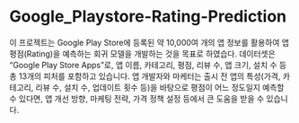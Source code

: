 # Google_Playstore-Rating-Prediction

이 프로젝트는 Google Play Store에 등록된 약 10,000여 개의 앱 정보를 활용하여 앱 평점(Rating)을 예측하는 회귀 모델을 개발하는 것을 목표로 하였습다. 데이터셋은  “Google Play Store Apps”로, 앱 이름, 카테고리, 평점, 리뷰 수, 앱 크기, 설치 수 등 총 13개의 피처를 포함하고 있습니다. 앱 개발자와 마케터는 출시 전 앱의 특성(가격, 카테고리, 리뷰 수, 설치 수, 업데이트 횟수 등)을 바탕으로 평점이 어느 정도일지 예측할 수 있다면, 앱 개선 방향, 마케팅 전략, 가격 정책 설정 등에서 큰 도움을 받을 수 있습니다.
